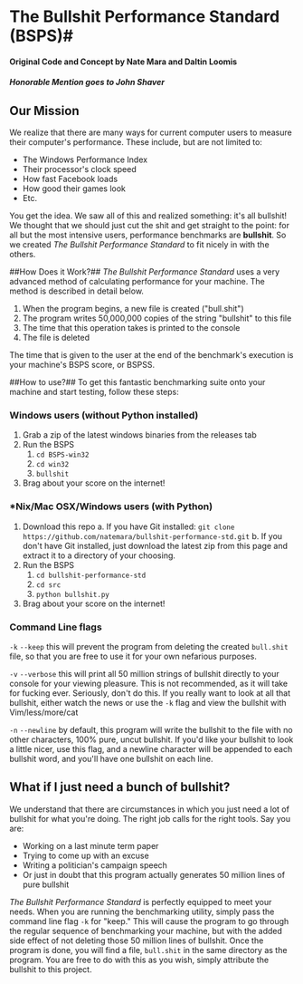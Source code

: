# The Bullshit Performance Standard (BSPS)#
#### Original Code and Concept by Nate Mara and Daltin Loomis ####
##### Honorable Mention goes to John Shaver #####

## Our Mission ##
We realize that there are many ways for current computer users to measure their computer's performance. These include, but are not limited to:
- The Windows Performance Index
- Their processor's clock speed
- How fast Facebook loads
- How good their games look
- Etc.

You get the idea. We saw all of this and realized something: it's all bullshit! We thought that we should just cut the shit and get straight to the point: for all but the most intensive users, performance benchmarks are __bullshit__. So we created _The Bullshit Performance Standard_ to fit nicely in with the others.

##How Does it Work?##
_The Bullshit Performance Standard_ uses a very advanced method of calculating performance for your machine. The method is described in detail below.

1. When the program begins, a new file is created ("bull.shit")
2. The program writes 50,000,000 copies of the string "bullshit" to this file
3. The time that this operation takes is printed to the console
4. The file is deleted

The time that is given to the user at the end of the benchmark's execution is your machine's BSPS score, or BSPSS.

##How to use?##
To get this fantastic benchmarking suite onto your machine and start testing, follow these steps: 

### Windows users (without Python installed)
1. Grab a zip of the latest windows binaries from the releases tab
2. Run the BSPS
	1. `cd BSPS-win32`
	2. `cd win32`
	3. `bullshit`
3. Brag about your score on the internet!

### \*Nix/Mac OSX/Windows users (with Python) ###
1. Download this repo
	a. If you have Git installed: `git clone https://github.com/natemara/bullshit-performance-std.git` 
	b. If you don't have Git installed, just download the latest zip from this page and extract it to a directory of your choosing.
2. Run the BSPS
	1. `cd bullshit-performance-std`
	2. `cd src`
	3. `python bullshit.py`
3. Brag about your score on the internet!

### Command Line flags ###
`-k` `--keep` this will prevent the program from deleting the created `bull.shit` file, so that you are free to use it for your own nefarious purposes.

`-v` `--verbose` this will print all 50 million strings of bullshit directly to your console for your viewing pleasure. This is not recommended, as it will take for fucking ever. Seriously, don't do this. If you really want to look at all that bullshit, either watch the news or use the `-k` flag and view the bullshit with Vim/less/more/cat

`-n` `--newline` by default, this program will write the bullshit to the file with no other characters, 100% pure, uncut bullshit. If you'd like your bullshit to look a little nicer, use this flag, and a newline character will be appended to each bullshit word, and you'll have one bullshit on each line.

## What if I just need a bunch of bullshit? ##
We understand that there are circumstances in which you just need a lot of bullshit for what you're doing. The right job calls for the right tools. Say you are:
* Working on a last minute term paper
* Trying to come up with an excuse
* Writing a politician's campaign speech
* Or just in doubt that this program actually generates 50 million lines of pure bullshit

_The Bullshit Performance Standard_ is perfectly equipped to meet your needs. When you are running the benchmarking utility, simply pass the command line flag `-k` for "keep." This will cause the program to go through the regular sequence of benchmarking your machine, but with the added side effect of not deleting those 50 million lines of bullshit. Once the program is done, you will find a file, `bull.shit` in the same directory as the program. You are free to do with this as you wish, simply attribute the bullshit to this project.
